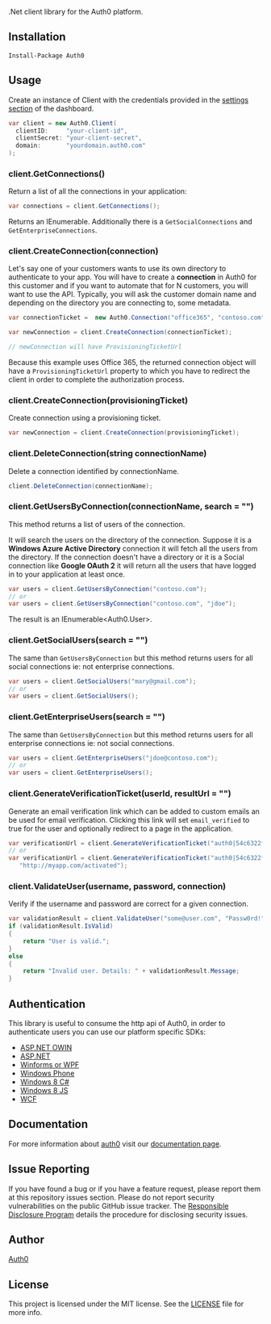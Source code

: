 .Net client library for the Auth0 platform.

## Installation

    Install-Package Auth0

## Usage

Create an instance of Client with the credentials provided in the [settings section](https://app.auth0.com/#/settings) of the dashboard.

~~~csharp
var client = new Auth0.Client(
  clientID:     "your-client-id",
  clientSecret: "your-client-secret",
  domain:       "yourdomain.auth0.com"
);
~~~

### client.GetConnections()

Return a list of all the connections in your application:

~~~csharp
var connections = client.GetConnections();
~~~

Returns an IEnumerable<Connection>. Additionally there is a ```GetSocialConnections``` and ```GetEnterpriseConnections```.

### client.CreateConnection(connection)

Let's say one of your customers wants to use its own directory to authenticate to your app. You will have to create a **connection** in Auth0 for this customer and if you want to automate that for N customers, you will want to use the API. Typically, you will ask the customer domain name and depending on the directory you are connecting to, some metadata.

~~~csharp
var connectionTicket =  new Auth0.Connection("office365", "contoso.com");

var newConnection = client.CreateConnection(connectionTicket);

// newConnection will have ProvisioningTicketUrl 
~~~

Because this example uses Office 365, the returned connection object will have a ```ProvisioningTicketUrl``` property to which you have to redirect the client in order to complete the authorization process.

### client.CreateConnection(provisioningTicket)

Create connection using a provisioning ticket.

~~~csharp
var newConnection = client.CreateConnection(provisioningTicket);
~~~

### client.DeleteConnection(string connectionName)

Delete a connection identified by connectionName.

~~~csharp
client.DeleteConnection(connectionName);
~~~

### client.GetUsersByConnection(connectionName, search = "")

This method returns a list of users of the connection.

It will search the users on the directory of the connection. Suppose it is a **Windows Azure Active Directory** connection it will fetch all the users from the directory. If the connection doesn't have a directory or it is a Social connection like **Google OAuth 2** it will return all the users that have logged in to your application at least once.

~~~csharp
var users = client.GetUsersByConnection("contoso.com");
// or
var users = client.GetUsersByConnection("contoso.com", "jdoe");
~~~

The result is an IEnumerable<Auth0.User>.

### client.GetSocialUsers(search = "")

The same than ```GetUsersByConnection``` but this method returns users for all social connections ie: not enterprise connections.

~~~csharp
var users = client.GetSocialUsers("mary@gmail.com");
// or
var users = client.GetSocialUsers();
~~~

### client.GetEnterpriseUsers(search = "")

The same than ```GetUsersByConnection``` but this method returns users for all enterprise connections ie: not social connections.

~~~csharp
var users = client.GetEnterpriseUsers("jdoe@contoso.com");
// or
var users = client.GetEnterpriseUsers();
~~~

### client.GenerateVerificationTicket(userId, resultUrl = "")

Generate an email verification link which can be added to custom emails an be used for email verification. Clicking this link will set ```email_verified``` to true for the user and optionally redirect to a page in the application.

~~~csharp
var verificationUrl = client.GenerateVerificationTicket("auth0|54c6322f6936d15310dca942");
// or
var verificationUrl = client.GenerateVerificationTicket("auth0|54c6322f6936d15310dca942",
   "http://myapp.com/activated");
~~~

### client.ValidateUser(username, password, connection)

Verify if the username and password are correct for a given connection.

~~~csharp
var validationResult = client.ValidateUser("some@user.com", "Passw0rd!", "Username-Password-Authentication");
if (validationResult.IsValid)
{
    return "User is valid.";
}
else
{
    return "Invalid user. Details: " + validationResult.Message;
}
~~~

## Authentication

This library is useful to consume the http api of Auth0, in order to authenticate users you can use our platform specific SDKs:
* [ASP.NET OWIN](https://github.com/auth0/auth0-aspnet-owin)
* [ASP.NET](https://github.com/auth0/auth0-aspnet)
* [Winforms or WPF](https://github.com/auth0/Auth0.WinformsWPF)
* [Windows Phone](https://github.com/auth0/Auth0.WindowsPhone)
* [Windows 8 C#](https://github.com/auth0/Auth0.Windows8.Cs)
* [Windows 8 JS](https://github.com/auth0/Auth0.Windows8.Js)
* [WCF](https://docs.auth0.com/wcf-tutorial) 

## Documentation

For more information about [auth0](http://auth0.com) visit our [documentation page](http://docs.auth0.com/).

## Issue Reporting

If you have found a bug or if you have a feature request, please report them at this repository issues section. Please do not report security vulnerabilities on the public GitHub issue tracker. The [Responsible Disclosure Program](https://auth0.com/whitehat) details the procedure for disclosing security issues.

## Author

[Auth0](auth0.com)

## License

This project is licensed under the MIT license. See the [LICENSE](LICENSE.txt) file for more info.
